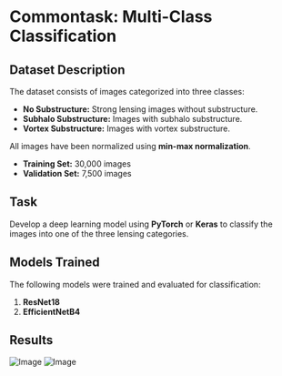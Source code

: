 # Commontask: Multi-Class Classification 
## Dataset Description
The dataset consists of images categorized into three classes:
- **No Substructure:** Strong lensing images without substructure.
- **Subhalo Substructure:** Images with subhalo substructure.
- **Vortex Substructure:** Images with vortex substructure.

All images have been normalized using **min-max normalization**.

- **Training Set:** 30,000 images
- **Validation Set:** 7,500 images

## Task
Develop a deep learning model using **PyTorch** or **Keras** to classify the images into one of the three lensing categories.

## Models Trained
The following models were trained and evaluated for classification:
1. **ResNet18**
2. **EfficientNetB4**
## Results
![Image](https://github.com/user-attachments/assets/08ea4fca-45f6-4459-956f-0104b190817a) 
![Image](https://github.com/user-attachments/assets/42695f83-57a2-400e-adb4-86b13d58ef59)
